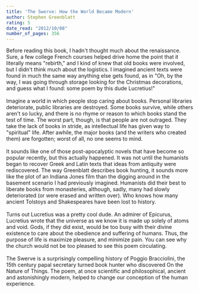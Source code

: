 ```yaml
---
title: 'The Swerve: How the World Became Modern'
author: Stephen Greenblatt
rating: 5
date_read: "2012/10/08"
number_of_pages: 356
---
```


Before reading this book, I hadn't thought much about the renaissance. Sure, a few college French courses helped drive home the point that it literally means "rebirth," and I kind of knew that old books were involved, but I didn't think much about the logistics. I imagined ancient texts were found in much the same way anything else gets found, as in "Oh, by the way, I was going through storage looking for the Christmas decorations, and guess what I found: some poem by this dude Lucretius!"<br/><br/>Imagine a world in which people stop caring about books. Personal libraries deteriorate, public libraries are destroyed. Some books survive, while others aren't so lucky, and there is no rhyme or reason to which books stand the test of time. The worst part, though, is that people are not outraged. They take the lack of books in stride, as intellectual life has given way to "spiritual" life. After awhile, the major books (and the writers who created them) are forgotten; worst of all, no one seems to mind.<br/><br/>It sounds like one of those post-apocalyptic novels that have become so popular recently, but this actually happened. It was not until the humanists began to recover Greek and Latin texts that ideas from antiquity were rediscovered. The way Greenblatt describes book hunting, it sounds more like the plot of an Indiana Jones film than the digging around in the basement scenario I had previously imagined. Humanists did their best to liberate books from monasteries, although, sadly, many had slowly deteriorated (or were erased and written over). Who knows how many ancient Tolstoys and Shakespeares have been lost to history.<br/><br/>Turns out Lucretius was a pretty cool dude. An admirer of Epicurus, Lucretius wrote that the universe as we know it is made up solely of atoms and void. Gods, if they did exist, would be too busy with their divine existence to care about the obedience and suffering of humans. Thus, the purpose of life is maximize pleasure, and minimize pain. You can see why the church would not be too pleased to see this poem circulating. <br/><br/>The Swerve is a surprisingly compelling history of Poggio Bracciolini, the 15th century papal secretary turned book hunter who discovered On the Nature of Things. The poem, at once scientific and philosophical, ancient and astonishingly modern, helped to change our conception of the human experience. 